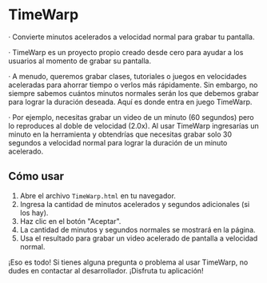 # TimeWarp

· Convierte minutos acelerados a velocidad normal para grabar tu pantalla.

· TimeWarp es un proyecto propio creado desde cero para ayudar a los usuarios al momento de grabar su pantalla.

· A menudo, queremos grabar clases, tutoriales o juegos en velocidades aceleradas para ahorrar tiempo o verlos más rápidamente. Sin embargo, no siempre sabemos cuántos minutos normales serán los que debemos grabar para lograr la duración deseada. Aquí es donde entra en juego TimeWarp.

· Por ejemplo, necesitas grabar un video de un minuto (60 segundos) pero lo reproduces al doble de velocidad (2.0x). Al usar TimeWarp ingresarías un minuto en la herramienta y obtendrías que necesitas grabar solo 30 segundos a velocidad normal para lograr la duración de un minuto acelerado.

## Cómo usar

1. Abre el archivo `TimeWarp.html` en tu navegador.
2. Ingresa la cantidad de minutos acelerados y segundos adicionales (si los hay).
3. Haz clic en el botón "Aceptar".
4. La cantidad de minutos y segundos normales se mostrará en la página.
5. Usa el resultado para grabar un video acelerado de pantalla a velocidad normal.

¡Eso es todo! Si tienes alguna pregunta o problema al usar TimeWarp, no dudes en contactar al desarrollador. ¡Disfruta tu aplicación!
